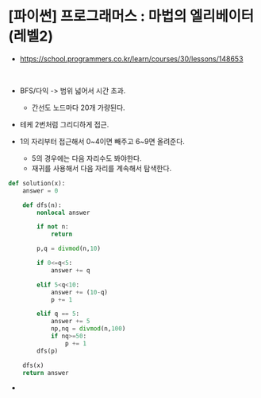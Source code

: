 # **\[파이썬\] 프로그래머스 : 마법의 엘리베이터 (레벨2)**

- https://school.programmers.co.kr/learn/courses/30/lessons/148653

<br>

- BFS/다익 -> 범위 넓어서 시간 초과.

  - 간선도 노드마다 20개 가량된다.

- 테케 2번처럼 그리디하게 접근.

- 1의 자리부터 접근해서 0~4이면 빼주고 6~9면 올려준다.
  - 5의 경우에는 다음 자리수도 봐야한다.
  - 재귀를 사용해서 다음 자리를 계속해서 탐색한다.

```python
def solution(x):
    answer = 0

    def dfs(n):
        nonlocal answer

        if not n:
            return

        p,q = divmod(n,10)

        if 0<=q<5:
            answer += q

        elif 5<q<10:
            answer += (10-q)
            p += 1

        elif q == 5:
            answer += 5
            np,nq = divmod(n,100)
            if nq>=50:
                p += 1
        dfs(p)

    dfs(x)
    return answer
```

-
